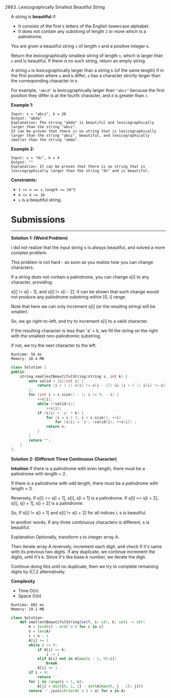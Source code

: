 2663. Lexicographically Smallest Beautiful String

A string is **beautiful** if:

* It consists of the first `k` letters of the English lowercase alphabet.
* It does not contain any substring of length `2` or more which is a palindrome.

You are given a beautiful string `s` of length `n` and a positive integer `k`.

Return the lexicographically smallest string of length `n`, which is larger than `s` and is beautiful. If there is no such string, return an empty string.

A string `a` is lexicographically larger than a string `b` (of the same length) if in the first position where `a` and `b` differ, `a` has a character strictly larger than the corresponding character in `b`.

For example, `"abcd"` is lexicographically larger than `"abcc"` because the first position they differ is at the fourth character, and `d` is greater than `c`.
 

**Example 1:**
```
Input: s = "abcz", k = 26
Output: "abda"
Explanation: The string "abda" is beautiful and lexicographically larger than the string "abcz".
It can be proven that there is no string that is lexicographically larger than the string "abcz", beautiful, and lexicographically smaller than the string "abda".
```

**Example 2:**
```
Input: s = "dc", k = 4
Output: ""
Explanation: It can be proven that there is no string that is lexicographically larger than the string "dc" and is beautiful.
```

**Constraints:**

* `1 <= n == s.length <= 10^5`
* `4 <= k <= 26`
* `s` is a beautiful string.

# Submissions
---
**Solution 1: (Weird Problem)**

I did not realize that the input string s is always beautiful, and solved a more complex problem.

This problem is not hard - as soon as you realize how you can change characters.

If a string does not contain a palindrome, you can change s[i] to any character, providing:

s[i] != s[i - 1], and
s[i] != s[i - 2].
It can be shown that such change would not produce any palindrome substring within [0, i] range.

Note that here we can only increment s[i] (or the resultng stringi will be smaller).

So, we go right-to-left, and try to increment s[i] to a valid character.

If the resulting character is less than 'a' + k, we fill the string on the right with the smallest non-palindromic substring.

If not, we try the next character to the left.

```
Runtime: 56 ms
Memory: 18.4 MB
```
```c++
class Solution {
public:
    string smallestBeautifulString(string s, int k) {
        auto valid = [&](int i) {
            return (i < 1 || s[i] != s[i - 1]) && (i < 2 || s[i] != s[i - 2]);
        };
        for (int i = s.size() - 1; i >= 0; --i) {
            ++s[i];
            while (!valid(i))
                ++s[i];
            if (s[i] < 'a' + k) {
                for (i = i + 1; i < s.size(); ++i)
                    for (s[i] = 'a'; !valid(i); ++s[i]) ;
                return s;            
            }
        }
        return "";
    }
};
```

**Solution 2: (Different Three Continuous Character)**

__Intuition__
If there is a palindrome with even length,
there must be a palindrome with length = 2.

If there is a palindrome with odd length,
there must be a palindrome with length = 3.

Reversely,
If s[i] == s[i + 1], s[i], s[i + 1] is a palindrome.
If s[i] == s[i + 2], s[i], s[i + 1], s[i + 2] is a palindrome.

So,
If s[i] != s[i + 1] and s[i] != s[i + 2] for all indices i,
s is beautiful.

In anothor words,
If any three continuous characters is different,
s is beautiful.


Explanation
Optionally, transform s to integer array A.

Then iterate array A reversely,
increment each digit,
and check if it's same with its previous two digits.
If any duplicate, we continue increment the digits, until it's k.
Since it's like base-k number, we iterate the digit.

Continue doing this until no duplicate,
then we try to complete remaining digits by 0,1,2 alternatively.


__Complexity__
* Time O(n)
* Space O(n)

```
Runtime: 602 ms
Memory: 19.1 MB
```
```python
class Solution:
    def smallestBeautifulString(self, s: str, k: int) -> str:
        A = [ord(c) - ord('a') for c in s]
        n = len(A)
        i = n - 1
        A[i] += 1
        while i >= 0:
            if A[i] == k:
                i -= 1
            elif A[i] not in A[max(i - 2, 0):i]:
                break
            A[i] += 1
        if i < 0:
            return ''
        for j in range(i + 1, n):
            A[j] = min({0, 1, 2} - set(A[max(0, j - 2): j]))
        return ''.join(chr(ord('a') + a) for a in A)
```
